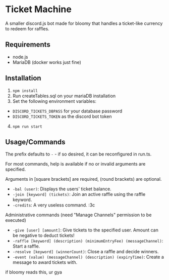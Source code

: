 # Ticket Machine
A smaller discord.js bot made for bloomy that handles a ticket-like currency to redeem for raffles.

## Requirements
- node.js
- MariaDB (docker works just fine)

## Installation
1. `npm install`
2.  Run createTables.sql on your mariaDB installation
3. Set the following environment variables:
- `DISCORD_TICKETS_DBPASS` for your database password
- `DISCORD_TICKETS_TOKEN` as the discord bot token
4. `npm run start`

## Usage/Commands
The prefix defaults to `-` - if so desired, it can be reconfigured in run.ts.

For most commands, help is available if no or invalid arguments are specified.

Arguments in \[square brackets\] are required, \(round brackets\) are optional.

- `-bal (user)`: Displays the users' ticket balance.
- `-join [keyword] (tickets)`: Join an active raffle using the raffle keyword.
- `-credits`: A very useless command. :3c 

Administrative commands (need "Manage Channels" permission to be executed)
- `-give [user] [amount]`: Give tickets to the specified user. Amount can be negative to deduct tickets!
- `-raffle [keyword] (description) (minimumEntryFee) (messageChannel)`: Start a raffle.
- `-resolve [keyword] (winnerCount)`: Close a raffle and decide winners.
- `-event (value) (messageChannel) (description) (expiryTime)`: Create a message to award tickets with.

if bloomy reads this, ur gya
